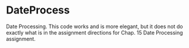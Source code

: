# DateProcess
Date Processing. This code works and is more elegant, but it does not do exactly what is in the assignment directions for Chap. 15 Date Processing assignment.
